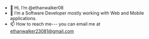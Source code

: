 - 👋 Hi, I’m @ethanwalker08
- 👀 I’m a Software Developer mostly working with Web and Mobile applications.
- 📫 How to reach me--- you can email me at ethanwalker23081@gmail.com